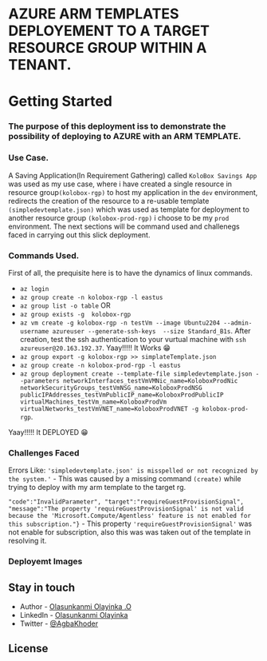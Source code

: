 # AZURE ARM TEMPLATES DEPLOYEMENT TO A TARGET RESOURCE GROUP WITHIN A TENANT.

# Getting Started

### The purpose of this deployment iss to demonstrate the possibility of deploying to AZURE with an ARM TEMPLATE.

### Use Case.
A Saving Application(In Requirement Gathering) called `KoloBox Savings App` was used as my use case, where i have created a single resource in resource group`(kolobox-rgp)`
to host my application in the  `dev` environment, redirects the creation of the resource to a re-usable template `(simpledevtemplate.json)` which was used as template for deployment 
to another resource group `(kolobox-prod-rgp)` i choose to be my `prod` environment. The next sections will be command used and  challenegs faced in carrying out this slick deployment.

### Commands Used.
First of all, the prequisite here is to have the dynamics of linux commands.

* `az login`
* `az group create -n kolobox-rgp -l eastus`
* `az group list -o table` OR
* `az group exists -g  kolobox-rgp`
* `az vm create -g kolobox-rgp -n testVm --image Ubuntu2204 --admin-username azureuser --generate-ssh-keys  --size Standard_B1s`.
   After creation, test the ssh authentication to your vurtual machine with `ssh azureuser@20.163.192.37`.  Yaay!!!!! It Works 😁
* `az group export -g kolobox-rgp >> simplateTemplate.json`
* `az group create -n kolobox-prod-rgp -l eastus`
* `az group deployment create --template-file simpledevtemplate.json --parameters networkInterfaces_testVmVMNic_name=KoloboxProdNic networkSecurityGroups_testVmNSG_name=KoloboxProdNSG publicIPAddresses_testVmPublicIP_name=KoloboxProdPublicIP virtualMachines_testVm_name=KoloboxProdVm virtualNetworks_testVmVNET_name=KoloboxProdVNET -g kolobox-prod-rgp`.

Yaay!!!!! It DEPLOYED 😁 

### Challenges Faced
Errors Like:
`'simpledevtemplate.json' is misspelled or not recognized by the system.'` - This was caused by a missing command `(create)` while trying to deploy with my arm template to the target rg.

`"code":"InvalidParameter",
"target":"requireGuestProvisionSignal",
"message":"The property 'requireGuestProvisionSignal' is not valid because the 'Microsoft.Compute/Agentless' feature is not enabled for this subscription."}` - This property `'requireGuestProvisionSignal'` was not enable for subscription, also this was was taken out of the template in resolving it.

### Deployemt Images
  
## Stay in touch

- Author - [Olasunkanmi Olayinka .O](https://kamilmysliwiec.com)
- LinkedIn - [Olasunkanmi Olayinka](https://www.linkedin.com/in/olayinka-olasunkanmi/)
- Twitter - [@AgbaKhoder](https://twitter.com/AgbaKhoder)

## License





